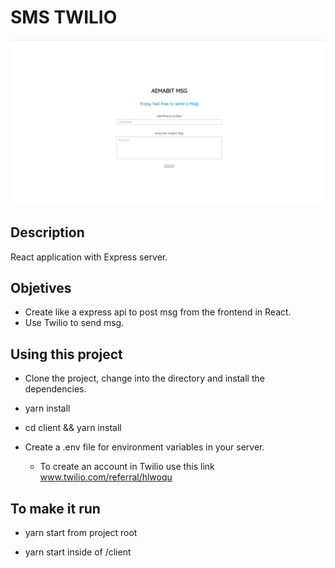 # SMS TWILIO

![AEMABITMSG](./viewfromreact.png)

## Description
React application with Express server.

## Objetives
* Create like a express api to post msg from the frontend in React.
* Use Twilio to send msg.

## Using this project

* Clone the project, change into the directory and install the dependencies.

* yarn install
  
* cd client && yarn install

* Create a .env file for environment variables in your server.
  * To create an account in  Twilio use this link www.twilio.com/referral/hlwoqu

## To make it run
* yarn start from project root
  
* yarn start inside of /client
